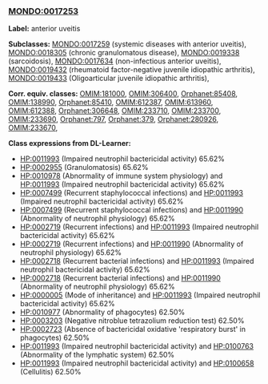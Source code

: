 
### [MONDO:0017253](http://purl.obolibrary.org/obo/MONDO_0017253)
**Label:** anterior uveitis

**Subclasses:** [MONDO:0017259](http://purl.obolibrary.org/obo/MONDO_0017259) (systemic diseases with anterior uveitis), [MONDO:0018305](http://purl.obolibrary.org/obo/MONDO_0018305) (chronic granulomatous disease), [MONDO:0019338](http://purl.obolibrary.org/obo/MONDO_0019338) (sarcoidosis), [MONDO:0017634](http://purl.obolibrary.org/obo/MONDO_0017634) (non-infectious anterior uveitis), [MONDO:0019432](http://purl.obolibrary.org/obo/MONDO_0019432) (rheumatoid factor-negative juvenile idiopathic arthritis), [MONDO:0019433](http://purl.obolibrary.org/obo/MONDO_0019433) (Oligoarticular juvenile idiopathic arthritis), 

**Corr. equiv. classes:** [OMIM:181000](http://purl.obolibrary.org/obo/OMIM_181000), [OMIM:306400](http://purl.obolibrary.org/obo/OMIM_306400), [Orphanet:85408](http://www.orpha.net/ORDO/Orphanet_85408), [OMIM:138990](http://purl.obolibrary.org/obo/OMIM_138990), [Orphanet:85410](http://www.orpha.net/ORDO/Orphanet_85410), [OMIM:612387](http://purl.obolibrary.org/obo/OMIM_612387), [OMIM:613960](http://purl.obolibrary.org/obo/OMIM_613960), [OMIM:612388](http://purl.obolibrary.org/obo/OMIM_612388), [Orphanet:306648](http://www.orpha.net/ORDO/Orphanet_306648), [OMIM:233710](http://purl.obolibrary.org/obo/OMIM_233710), [OMIM:233700](http://purl.obolibrary.org/obo/OMIM_233700), [OMIM:233690](http://purl.obolibrary.org/obo/OMIM_233690), [Orphanet:797](http://www.orpha.net/ORDO/Orphanet_797), [Orphanet:379](http://www.orpha.net/ORDO/Orphanet_379), [Orphanet:280926](http://www.orpha.net/ORDO/Orphanet_280926), [OMIM:233670](http://purl.obolibrary.org/obo/OMIM_233670), 

**Class expressions from DL-Learner:**

- [HP:0011993](http://purl.obolibrary.org/obo/HP_0011993) (Impaired neutrophil bactericidal activity) 65.62%
- [HP:0002955](http://purl.obolibrary.org/obo/HP_0002955) (Granulomatosis) 65.62%
- [HP:0010978](http://purl.obolibrary.org/obo/HP_0010978) (Abnormality of immune system physiology) and [HP:0011993](http://purl.obolibrary.org/obo/HP_0011993) (Impaired neutrophil bactericidal activity) 65.62%
- [HP:0007499](http://purl.obolibrary.org/obo/HP_0007499) (Recurrent staphylococcal infections) and [HP:0011993](http://purl.obolibrary.org/obo/HP_0011993) (Impaired neutrophil bactericidal activity) 65.62%
- [HP:0007499](http://purl.obolibrary.org/obo/HP_0007499) (Recurrent staphylococcal infections) and [HP:0011990](http://purl.obolibrary.org/obo/HP_0011990) (Abnormality of neutrophil physiology) 65.62%
- [HP:0002719](http://purl.obolibrary.org/obo/HP_0002719) (Recurrent infections) and [HP:0011993](http://purl.obolibrary.org/obo/HP_0011993) (Impaired neutrophil bactericidal activity) 65.62%
- [HP:0002719](http://purl.obolibrary.org/obo/HP_0002719) (Recurrent infections) and [HP:0011990](http://purl.obolibrary.org/obo/HP_0011990) (Abnormality of neutrophil physiology) 65.62%
- [HP:0002718](http://purl.obolibrary.org/obo/HP_0002718) (Recurrent bacterial infections) and [HP:0011993](http://purl.obolibrary.org/obo/HP_0011993) (Impaired neutrophil bactericidal activity) 65.62%
- [HP:0002718](http://purl.obolibrary.org/obo/HP_0002718) (Recurrent bacterial infections) and [HP:0011990](http://purl.obolibrary.org/obo/HP_0011990) (Abnormality of neutrophil physiology) 65.62%
- [HP:0000005](http://purl.obolibrary.org/obo/HP_0000005) (Mode of inheritance) and [HP:0011993](http://purl.obolibrary.org/obo/HP_0011993) (Impaired neutrophil bactericidal activity) 65.62%
- [HP:0010977](http://purl.obolibrary.org/obo/HP_0010977) (Abnormality of phagocytes) 62.50%
- [HP:0003203](http://purl.obolibrary.org/obo/HP_0003203) (Negative nitroblue tetrazolium reduction test) 62.50%
- [HP:0002723](http://purl.obolibrary.org/obo/HP_0002723) (Absence of bactericidal oxidative 'respiratory burst' in phagocytes) 62.50%
- [HP:0011993](http://purl.obolibrary.org/obo/HP_0011993) (Impaired neutrophil bactericidal activity) and [HP:0100763](http://purl.obolibrary.org/obo/HP_0100763) (Abnormality of the lymphatic system) 62.50%
- [HP:0011993](http://purl.obolibrary.org/obo/HP_0011993) (Impaired neutrophil bactericidal activity) and [HP:0100658](http://purl.obolibrary.org/obo/HP_0100658) (Cellulitis) 62.50%


